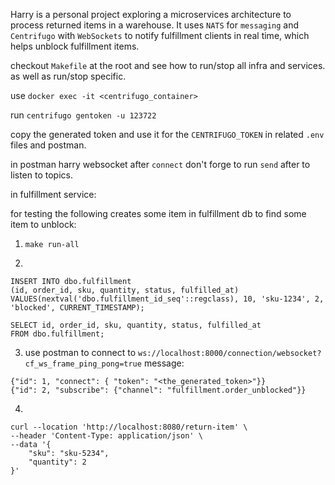 Harry is a personal project exploring a microservices architecture to process returned items in a warehouse. It uses `NATS` for `messaging` and `Centrifugo` with `WebSockets` to notify fulfillment clients in real time, which helps unblock fulfillment items.

checkout `Makefile` at the root and see how to run/stop all infra and services. as well as run/stop specific.

use `docker exec -it <centrifugo_container>`

run `centrifugo gentoken -u 123722`

copy the generated token and use it for the `CENTRIFUGO_TOKEN` in related `.env` files and postman.

in postman harry websocket after `connect` don't forge to run `send` after to listen to topics.

in fulfillment service:

for testing the following creates some item in fulfillment db to find some item to unblock:

1. `make run-all`

2.

```
INSERT INTO dbo.fulfillment
(id, order_id, sku, quantity, status, fulfilled_at)
VALUES(nextval('dbo.fulfillment_id_seq'::regclass), 10, 'sku-1234', 2, 'blocked', CURRENT_TIMESTAMP);

SELECT id, order_id, sku, quantity, status, fulfilled_at
FROM dbo.fulfillment;
```

3. use postman to connect to `ws://localhost:8000/connection/websocket?cf_ws_frame_ping_pong=true`
message:

```
{"id": 1, "connect": { "token": "<the_generated_token>"}}
{"id": 2, "subscribe": {"channel": "fulfillment.order_unblocked"}}
```

4.

```
curl --location 'http://localhost:8080/return-item' \
--header 'Content-Type: application/json' \
--data '{
    "sku": "sku-5234",
    "quantity": 2
}'
```
